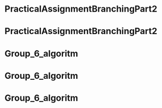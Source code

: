 # PracticalAssignmentBranchingPart2
# PracticalAssignmentBranchingPart2
# Group_6_algoritm
# Group_6_algoritm
# Group_6_algoritm
